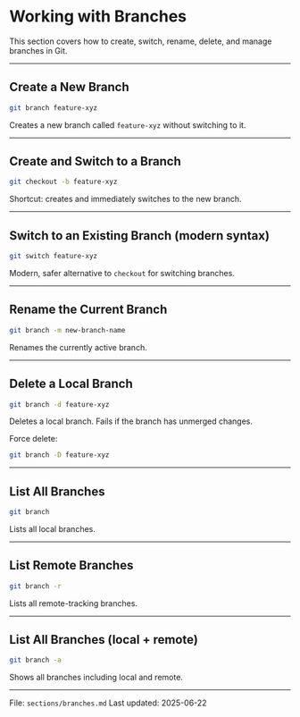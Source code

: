 # Working with Branches

This section covers how to create, switch, rename, delete, and manage branches in Git.

---

## Create a New Branch

```bash
git branch feature-xyz
```

Creates a new branch called `feature-xyz` without switching to it.

---

## Create and Switch to a Branch

```bash
git checkout -b feature-xyz
```

Shortcut: creates and immediately switches to the new branch.

---

## Switch to an Existing Branch (modern syntax)

```bash
git switch feature-xyz
```

Modern, safer alternative to `checkout` for switching branches.

---

## Rename the Current Branch

```bash
git branch -m new-branch-name
```

Renames the currently active branch.

---

## Delete a Local Branch

```bash
git branch -d feature-xyz
```

Deletes a local branch. Fails if the branch has unmerged changes.

Force delete:

```bash
git branch -D feature-xyz
```

---

## List All Branches

```bash
git branch
```

Lists all local branches.

---

## List Remote Branches

```bash
git branch -r
```

Lists all remote-tracking branches.

---

## List All Branches (local + remote)

```bash
git branch -a
```

Shows all branches including local and remote.

---

File: `sections/branches.md`
Last updated: 2025-06-22
